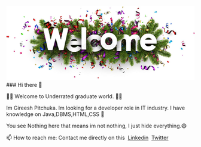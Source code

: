 <div align="center">
  <img src="welcome.jpg" width="600" height="200"/>
</div>
### Hi there 👋
<p> 🙋‍♂️ Welcome to Underrated graduate world. 👨‍🎓</p>
<p>Im Gireesh Pitchuka. Im looking for a developer role in IT industry. I have knowledge on Java,DBMS,HTML,CSS 💪</p>
<p>You see Nothing here that means im not nothing, I just hide everything.😄</p>
<p>📫 How to reach me: Contact me directly on this&nbsp;&nbsp;<a href="https://linkedin.com/in/gireesh-pitchuka">Linkedin</a>&nbsp;&nbsp;<a href="http://twitter.com/u_G_ily_gireesh">Twitter</a></p>

<!--
**He-26/He-26** is a ✨ _special_ ✨ repository because its `README.md` (this file) appears on your GitHub profile.

Here are some ideas to get you started:

- 🔭 I’m currently working on ...
- 🌱 I’m currently learning ...
- 👯 I’m looking to collaborate on ...
- 🤔 I’m looking for help with ...
- 💬 Ask me about ...
- 📫 How to reach me: ...
- 😄 Pronouns: ...
- ⚡ Fun fact: ...
-->


